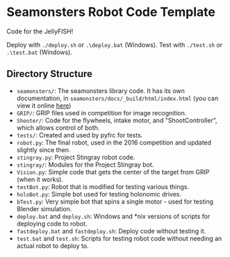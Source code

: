 # Seamonsters Robot Code Template

Code for the JellyFISH!

Deploy with `./deploy.sh` or `.\deploy.bat` (Windows). Test with `./test.sh` or
`.\test.bat` (Windows).

## Directory Structure

- `seamonsters/`: The seamonsters library code. It has its own documentation, in
    `seamonsters/docs/_build/html/index.html` (you can view it online
    [here](https://rawgit.com/Seamonsters-2605/CompetitionBot2016/seamonsters-template/seamonsters/docs/_build/html/index.html))
- `GRIP/`: GRIP files used in competition for image recognition.
- `Shooter/`: Code for the flywheels, intake motor, and "ShootController", which
    allows control of both.
- `tests/`: Created and used by pyfrc for tests.
- `robot.py`: The final robot, used in the 2016 competition and updated slightly
    since then.
- `stingray.py`: Project Stingray robot code.
- `stingray/`: Modules for the Project Stingray bot.
- `Vision.py`: Simple code that gets the center of the target from GRIP (when it
    works).
- `testBot.py`: Robot that is modified for testing various things.
- `holoBot.py`: Simple bot used for testing holonomic drives.
- `bTest.py`: Very simple bot that spins a single motor - used for testing
    Blender simulation.
- `deploy.bat` and `deploy.sh`: Windows and *nix versions of scripts for
    deploying code to robot.
- `fastdeploy.bat` and `fastdeploy.sh`: Deploy code without testing it.
- `test.bat` and `test.sh`: Scripts for testing robot code without needing an
    actual robot to deploy to.
